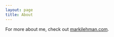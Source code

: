 ```yaml
---
layout: page
title: About
---
```


<p class="message">
  For more about me, check out <a href="http://markjlehman.com">markjlehman.com</a>.
</p>


